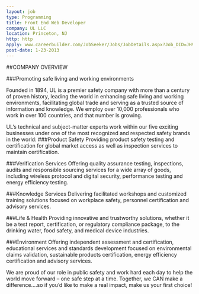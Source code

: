 ```yaml
---
layout: job
type: Programming
title: Front End Web Developer
company: UL LLC
location: Princeton, NJ
http: http
apply: www.careerbuilder.com/JobSeeker/Jobs/JobDetails.aspx?Job_DID=JHV6R76FTD94H2R69GB
post-date: 1-23-2013
--- 
```


##COMPANY OVERVIEW

###Promoting safe living and working environments

Founded in 1894, UL is a premier safety company with more than a century of proven history, leading the world in enhancing safe living and working environments, facilitating global trade and serving as a trusted source of information and knowledge. We employ over 10,000 professionals who work in over 100 countries, and that number is growing.

UL’s technical and subject-matter experts work within our five exciting businesses under one of the most recognized and respected safety brands in the world:
###Product Safety 
Providing product safety testing and certification for global market access as well as inspection services to maintain certification.

###Verification Services 
Offering quality assurance testing, inspections, audits and responsible sourcing services for a wide array of goods, including wireless protocol and digital security, performance testing and energy efficiency testing.

###Knowledge Services 
Delivering facilitated workshops and customized training solutions focused on workplace safety, personnel certification and advisory services.

###Life & Health 
Providing innovative and trustworthy solutions, whether it be a test report, certification, or regulatory compliance package, to the drinking water, food safety, and medical device industries.

###Environment
Offering independent assessment and certification, educational services and standards development focused on environmental claims validation, sustainable products certification, energy efficiency certification and advisory services.

We are proud of our role in public safety and work hard each day to help the world move forward – one safe step at a time. Together, we CAN make a difference….so if you’d like to make a real impact, make us your first choice!